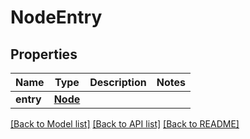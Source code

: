 # NodeEntry

## Properties
Name | Type | Description | Notes
------------ | ------------- | ------------- | -------------
**entry** | [**Node**](Node.md) |  | 

[[Back to Model list]](../README.md#documentation-for-models) [[Back to API list]](../README.md#documentation-for-api-endpoints) [[Back to README]](../README.md)

